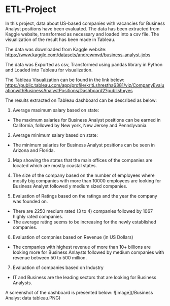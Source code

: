 # ETL-Project
In this project, data about US-based companies with vacancies for Business Analyst positions have been evaluated. The data has been extracted from Kaggle website, transformed as necessary and loaded into a csv file. The visualization of the result has been made in Tableau.

The data was downloaded from Kaggle website: https://www.kaggle.com/datasets/andrewmvd/business-analyst-jobs

The data was Exported as csv, Transformed using pandas library in Python and Loaded into Tableau for visualization. 

The Tableau Visualization can be found in the link below:
https://public.tableau.com/app/profile/kriti.shrestha6381/viz/CompanyEvaluationwithBusinessAnalystPositions/Dashboard2?publish=yes

The results extracted on Tableau dashboard can be described as below:

  1. Average maximum salary based on state: 
  - The maximum salaries for Business Analyst positions can be earned in California, followed by New york, New Jersey and Pennslyvania.

  2. Average minimum salary based on state:
  - The minimum salaries for Business Analyst positions can be seen in Arizona and Florida.

  3. Map showing the states that the main offices of the companies are located which are mostly coastal states.

  4. The size of the company based on the number of employees where mostly big companies with more than 10000 employees are looking for Business Analyst followed y medium sized companies.

  5. Evaluation of Ratings based on the ratings and the year the company was founded on.
  - There are 2250 medium rated (3 to 4) companies followed by 1067 highly rated companies.
  - The average rating seems to be increasing for the newly established companies.

  6. Evaluation of compnies based on Revenue (in US Dollars)
  - The companies with highest revenue of more than 10+ billions are looking more for Business Anlaysts followed by medium companies with revenue between 50 to 500 million.

  7. Evaluation of companies based on Industry
  - IT and Business are the leading sectors that are looking for Business Analysts.


A screenshot of the dashboard is presented below:
![image](/Business Analyst data tableau.PNG)
